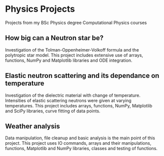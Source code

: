 # Physics Projects

Projects from my BSc Physics degree Computational Physics courses

## How big can a Neutron star be?
  Investigation of the Tolman-Oppenheimer-Volkoff formula and the polytropic star model. This project includes extensive use of arrays, functions, NumPy and Matplotlib libraries and ODE integration.
  
## Elastic neutron scattering and its dependance on temperature

 Investigation of the dielectric material with change of temperature. Intensities of elastic scattering neutrons were given at varying temperatures. This project includes arrays, functions, NumPy, Matplotlib and SciPy libraries, curve fitting of data points.
 
## Weather analysis

 Data manipulation, file cleanup and basic analysis is the main point of this project. This project uses IO commands, arrays and their manipulations, functions, Matplotlib and NumPy libraries, classes and testing of functions.

